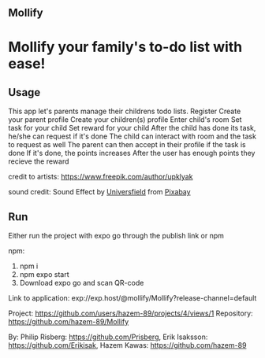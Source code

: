## Mollify

# Mollify your family's to-do list with ease!

## Usage

This app let's parents manage their childrens todo lists.
Register
Create your parent profile
Create your children(s) profile
Enter child's room
Set task for your child
Set reward for your child
After the child has done its task, he/she can request if it's done
The child can interact with room and the task to request as well
The parent can then accept in their profile if the task is done
If it's done, the points increases
After the user has enough points they recieve the reward

credit to artists: https://www.freepik.com/author/upklyak

sound credit: Sound Effect by <a href="https://pixabay.com/users/universfield-28281460/?utm_source=link-attribution&amp;utm_medium=referral&amp;utm_campaign=music&amp;utm_content=124464">Universfield</a> from <a href="https://pixabay.com//?utm_source=link-attribution&amp;utm_medium=referral&amp;utm_campaign=music&amp;utm_content=124464">Pixabay</a>

## Run

Either run the project with expo go through the publish link or npm

npm:

1. npm i
2. npm expo start
3. Download expo go and scan QR-code

Link to application:
exp://exp.host/@mollify/Mollify?release-channel=default

Project: https://github.com/users/hazem-89/projects/4/views/1
Repository: https://github.com/hazem-89/Mollify

By:
Philip Risberg: https://github.com/Prisberg,
Erik Isaksson: https://github.com/Erikisak,
Hazem Kawas: https://github.com/hazem-89
